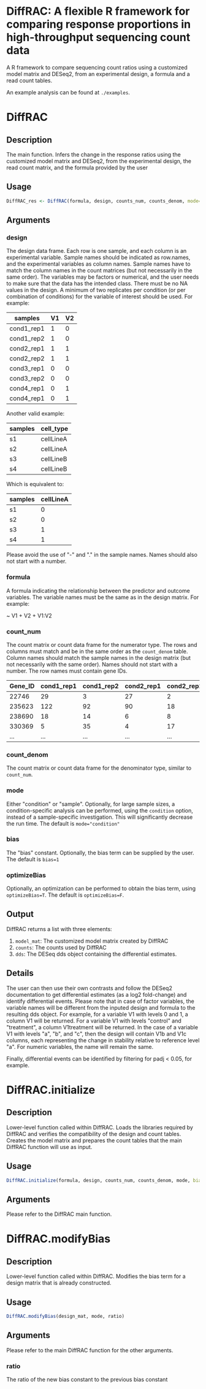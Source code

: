 # DiffRAC: A flexible R framework for comparing response proportions in high-throughput sequencing count data

A R framework to compare sequencing count ratios using a customized model matrix and DESeq2, from an experimental design, a formula and a read count tables. 

An example analysis can be found at `./examples`. 

# DiffRAC

## Description

The main function. Infers the change in the response ratios using the customized model matrix and DESeq2, from the experimental design, the read count matrix, and the formula provided by the user

## Usage

```r
DiffRAC_res <- DiffRAC(formula, design, counts_num, counts_denom, mode="condition", bias=1, optimizeBias=F)
```

## Arguments

### design

The design data frame. Each row is one sample, and each column is an experimental variable. Sample names should be indicated as row.names, and the experimental variables as column names. Sample names have to match the column names in the count matrices (but not necessarily in the same order). The variables may be factors or numerical, and the user needs to make sure that the data has the intended class. There must be no NA values in the design. A minimum of two replicates per condition (or per combination of conditions) for the variable of interest should be used. For example:

| samples     | V1  | V2  |
| ----------- | --- | --- |
| cond1_rep1  |	1   | 0   |
| cond1_rep2  | 1   | 0   |
| cond2_rep1  |	1   | 1   |
| cond2_rep2  |	1   | 1   |
| cond3_rep1  |	0   | 0   |
| cond3_rep2  |	0   | 0   |
| cond4_rep1  |	0   | 1   |
| cond4_rep1  | 0   | 1   |

Another valid example:

| samples | cell_type      |                                
| ------- | -------------- |                              
| s1      |	cellLineA      |                          
| s2      |	cellLineA      |                            
| s3      |	cellLineB      |                         
| s4      |	cellLineB      |      

Which is equivalent to:

| samples | cellLineA |                                
| ------- | --------- |                              
| s1      |	0         |                          
| s2      |	0         |                            
| s3      |	1         |                         
| s4      |	1         |

Please avoid the use of "-" and "." in the sample names. Names should also not start with a number.

### formula

A formula indicating the relationship between the predictor and outcome variables. The variable names must be the same as in the design matrix. For example: 

\~ V1 + V2 + V1:V2


### count_num

The count matrix or count data frame for the numerator type. The rows and columns must match and be in the same order as the `count_denom` table. Column names should match the sample names in the design matrix (but not necessarily with the same order). Names should not start with a number. The row names must contain gene IDs.

| Gene_ID | cond1_rep1  | cond1_rep2  | cond2_rep1  | cond2_rep2  | cond3_rep1  | cond3_rep2  | cond4_rep1  | cond4_rep2  |
| ------- | --- | --- | --- | --- | --- | --- | --- | --- | 
| 22746   | 29  | 3   | 27  | 2   | 47  | 3   | 37  | 5   | 
| 235623  | 122 | 92  | 90  | 18  | 299 | 45  | 454 | 6   | 
| 238690  | 18  | 14  | 6   | 8   | 71  | 22  | 60  | 34   | 
| 330369  | 5   | 35  | 4   | 17  | 149 | 55  | 276 | 23   | 
| ...     | ... | ... | ... | ... | ... | ... | ... | ... | 

### count_denom

The count matrix or count data frame for the denominator type, similar to `count_num`.

### mode

Either "condition" or "sample". Optionally, for large sample sizes, a condition-specific analysis can be performed, using the `condition` option, instead of a sample-specific investigation. This will significantly decrease the run time. The default is `mode="condition"`

### bias

The "bias" constant.  Optionally, the bias term can be supplied by the user. The default is `bias=1`

### optimizeBias

Optionally, an optimization can be performed to obtain the bias term, using `optimizeBias=T`. The default is `optimizeBias=F`.

## Output

DiffRAC returns a list with three elements:

  1. `model_mat`: The customized model matrix created by DiffRAC
  2. `counts`: The counts used by DiffRAC
  3. `dds`: The DESeq dds object containing the differential estimates.

## Details

The user can then use their own contrasts and follow the DESeq2 documentation to get differential estimates (as a log2 fold-change) and identify differential events. Please note that in case of factor variables, the variable names will be different from the inputed design and formula to the resulting dds object. For example, for a variable V1 with levels 0 and 1, a column V1 will be returned. For a variable V1 with levels "control" and "treatment", a column V1treatment will be returned. In the case of a variable V1 with levels "a", "b", and "c", then the design will contain V1b and V1c columns, each representing the change in stability relative to reference level "a". For numeric variables, the name will remain the same.

Finally, differential events can be identified by filtering for padj < 0.05, for example.


# DiffRAC.initialize

## Description

Lower-level function called within DiffRAC. Loads the libraries required by DiffRAC and verifies the compatibility of the design and count tables. Creates the model matrix and prepares the count tables that the main DiffRAC function will use as input. 

## Usage

```r
DiffRAC.initialize(formula, design, counts_num, counts_denom, mode, bias=1)
```

## Arguments

Please refer to the DiffRAC main function.

# DiffRAC.modifyBias

## Description

Lower-level function called within DiffRAC. Modifies the bias term for a design matrix that is already constructed. 

## Usage

```r
DiffRAC.modifyBias(design_mat, mode, ratio)
```

## Arguments

Please refer to the main DiffRAC function for the other arguments.

### ratio

The ratio of the new bias constant to the previous bias constant





